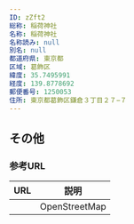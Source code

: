 ```yaml
---
ID: zZft2
総称: 稲荷神社
名称: 稲荷神社
名称読み: null
別名: null
都道府県: 東京都
区域: 葛飾区
緯度: 35.7495991
経度: 139.8778692
郵便番号: 1250053
住所: 東京都葛飾区鎌倉３丁目２７−７
---
```


## その他

### 参考URL

| URL | 説明          |
| --- | ------------- |
|     | OpenStreetMap |
